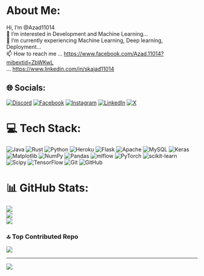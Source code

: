 # About Me:
Hi, I’m @Azad11014<br>👀 I’m interested in Development and Machine Learning...<br>🌱 I’m currently experiencing Machine Learning, Deep learning, Deployment...<br>📫 How to reach me ... https://www.facebook.com/Azad.11014?mibextid=ZbWKwL<br>                                        ... https://www.linkedin.com/in/skajad11014


## 🌐 Socials:
[![Discord](https://img.shields.io/badge/Discord-%237289DA.svg?logo=discord&logoColor=white)](https://discord.gg/https://discord.com/invite/gnuKvxfY) [![Facebook](https://img.shields.io/badge/Facebook-%231877F2.svg?logo=Facebook&logoColor=white)](https://facebook.com/Azad.11014) [![Instagram](https://img.shields.io/badge/Instagram-%23E4405F.svg?logo=Instagram&logoColor=white)](https://instagram.com/azad.11014) [![LinkedIn](https://img.shields.io/badge/LinkedIn-%230077B5.svg?logo=linkedin&logoColor=white)](https://linkedin.com/in/skajad11014) [![X](https://img.shields.io/badge/X-black.svg?logo=X&logoColor=white)](https://x.com/iamAzADi_11014) 

# 💻 Tech Stack:
![Java](https://img.shields.io/badge/java-%23ED8B00.svg?style=flat&logo=openjdk&logoColor=white) ![Rust](https://img.shields.io/badge/rust-%23000000.svg?style=flat&logo=rust&logoColor=white) ![Python](https://img.shields.io/badge/python-3670A0?style=flat&logo=python&logoColor=ffdd54) ![Heroku](https://img.shields.io/badge/heroku-%23430098.svg?style=flat&logo=heroku&logoColor=white) ![Flask](https://img.shields.io/badge/flask-%23000.svg?style=flat&logo=flask&logoColor=white) ![Apache](https://img.shields.io/badge/apache-%23D42029.svg?style=flat&logo=apache&logoColor=white) ![MySQL](https://img.shields.io/badge/mysql-4479A1.svg?style=flat&logo=mysql&logoColor=white) ![Keras](https://img.shields.io/badge/Keras-%23D00000.svg?style=flat&logo=Keras&logoColor=white) ![Matplotlib](https://img.shields.io/badge/Matplotlib-%23ffffff.svg?style=flat&logo=Matplotlib&logoColor=black) ![NumPy](https://img.shields.io/badge/numpy-%23013243.svg?style=flat&logo=numpy&logoColor=white) ![Pandas](https://img.shields.io/badge/pandas-%23150458.svg?style=flat&logo=pandas&logoColor=white) ![mlflow](https://img.shields.io/badge/mlflow-%23d9ead3.svg?style=flat&logo=numpy&logoColor=blue) ![PyTorch](https://img.shields.io/badge/PyTorch-%23EE4C2C.svg?style=flat&logo=PyTorch&logoColor=white) ![scikit-learn](https://img.shields.io/badge/scikit--learn-%23F7931E.svg?style=flat&logo=scikit-learn&logoColor=white) ![Scipy](https://img.shields.io/badge/SciPy-%230C55A5.svg?style=flat&logo=scipy&logoColor=%white) ![TensorFlow](https://img.shields.io/badge/TensorFlow-%23FF6F00.svg?style=flat&logo=TensorFlow&logoColor=white) ![Git](https://img.shields.io/badge/git-%23F05033.svg?style=flat&logo=git&logoColor=white) ![GitHub](https://img.shields.io/badge/github-%23121011.svg?style=flat&logo=github&logoColor=white)
# 📊 GitHub Stats:
![](https://github-readme-stats.vercel.app/api?username=Azad11014&theme=dark&hide_border=false&include_all_commits=true&count_private=false)<br/>
![](https://github-readme-streak-stats.herokuapp.com/?user=Azad11014&theme=dark&hide_border=false)<br/>
![](https://github-readme-stats.vercel.app/api/top-langs/?username=Azad11014&theme=dark&hide_border=false&include_all_commits=true&count_private=false&layout=compact)

### 🔝 Top Contributed Repo
![](https://github-contributor-stats.vercel.app/api?username=Azad11014&limit=5&theme=dark&combine_all_yearly_contributions=true)

---
[![](https://visitcount.itsvg.in/api?id=Azad11014&icon=0&color=0)](https://visitcount.itsvg.in)

<!-- Proudly created with GPRM ( https://gprm.itsvg.in ) -->
